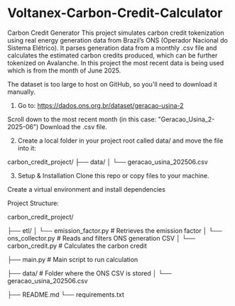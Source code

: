 # Voltanex-Carbon-Credit-Calculator
Carbon Credit Generator
This project simulates carbon credit tokenization using real energy generation data from Brazil’s ONS (Operador Nacional do Sistema Elétrico). It parses generation data from a monthly .csv file and calculates the estimated carbon credits produced, which can be further tokenized on Avalanche. In this project the most recent data is being used which is from the month of June 2025.

The dataset is too large to host on GitHub, so you'll need to download it manually.

1. Go to:
https://dados.ons.org.br/dataset/geracao-usina-2

Scroll down to the most recent month (in this case: "Geracao_Usina_2-2025-06")
Download the .csv file.

2. Create a local folder in your project root called data/ and move the file into it:

carbon_credit_project/
├── data/
│   └── geracao_usina_202506.csv

3. Setup & Installation
Clone this repo or copy files to your machine.

Create a virtual environment and install dependencies

Project Structure:

carbon_credit_project/

├── etl/
│   └── emission_factor.py  # Retrieves the emission factor
│   └── ons_collector.py    # Reads and filters ONS generation CSV
│   └── carbon_credit.py    # Calculates the carbon credit

├── main.py                # Main script to run calculation

├── data/                  # Folder where the ONS CSV is stored
│   └── geracao_usina_202506.csv

├── README.md
└── requirements.txt
